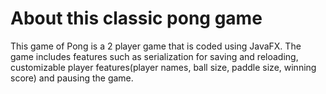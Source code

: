 # About this classic pong game
This game of Pong is a 2 player game that is coded using JavaFX. The game includes features such as serialization for saving and reloading, customizable player features(player names, ball size, paddle size, winning score) and pausing the game.
